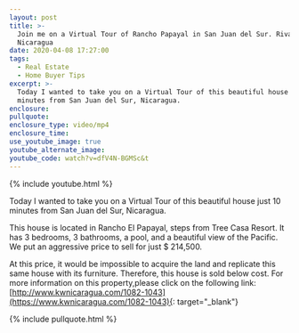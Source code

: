 ```yaml
---
layout: post
title: >-
  Join me on a Virtual Tour of Rancho Papayal in San Juan del Sur. Rivas,
  Nicaragua
date: 2020-04-08 17:27:00
tags:
  - Real Estate
  - Home Buyer Tips
excerpt: >-
  Today I wanted to take you on a Virtual Tour of this beautiful house just 10
  minutes from San Juan del Sur, Nicaragua.
enclosure:
pullquote:
enclosure_type: video/mp4
enclosure_time:
use_youtube_image: true
youtube_alternate_image:
youtube_code: watch?v=dfV4N-BGMSc&t
---
```


{% include youtube.html %}

Today I wanted to take you on a Virtual Tour of this beautiful house just 10 minutes from San Juan del Sur, Nicaragua.

This house is located in Rancho El Papayal, steps from Tree Casa Resort. It has 3 bedrooms, 3 bathrooms, a pool, and a beautiful view of the Pacific. We put an aggressive price to sell for just $ 214,500.

At this price, it would be impossible to acquire the land and replicate this same house with its furniture. Therefore, this house is sold below cost. For more information on this property,please click on the following link: [http://www.kwnicaragua.com/1082-1043](https://www.kwnicaragua.com/1082-1043){: target="_blank"}

{% include pullquote.html %}